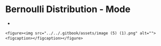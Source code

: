 # Bernoulli Distribution - Mode

*

    <figure><img src="../../.gitbook/assets/image (5) (1).png" alt=""><figcaption></figcaption></figure>

